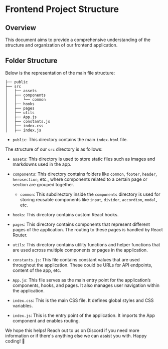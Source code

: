 # Frontend Project Structure

## Overview

This document aims to provide a comprehensive understanding of the structure and organization of our frontend application.

## Folder Structure

Below is the representation of the main file structure:

```
├── public
├── src
│   ├── assets
│   ├── components
│   │   └── common
│   ├── hooks
│   ├── pages
│   ├── utils
│   ├── App.js
│   ├── constants.js
│   ├── index.css
│   ├── index.js
```

- `public`: This directory contains the main `index.html` file.

The structure of our `src` directory is as follows:

- `assets`: This directory is used to store static files such as images and markdowns used in the app.

- `components`: This directory contains folders like `common`, `footer`, `header`, `herosection`, etc., where components related to a certain page or section are grouped together.
    - `common`: This subdirectory inside the `components` directory is used for storing reusable components like `input`, `divider`, `accordion`, `modal`, etc.

- `hooks`: This directory contains custom React hooks.

- `pages`: This directory contains components that represent different pages of the application. The routing to these pages is handled by React Router.

- `utils`: This directory contains utility functions and helper functions that are used across multiple components or pages in the application.

- `constants.js`: This file contains constant values that are used throughout the application. These could be URLs for API endpoints, content of the app, etc.

- `App.js`: This file serves as the main entry point for the application’s components, hooks, and pages. It also manages user navigation within the application.

- `index.css`: This is the main CSS file. It defines global styles and CSS variables.

- `index.js`: This is the entry point of the application. It imports the App component and enables routing.

We hope this helps! Reach out to us on Discord if you need more information or if there's anything else we can assist you with. Happy coding! 🚀

